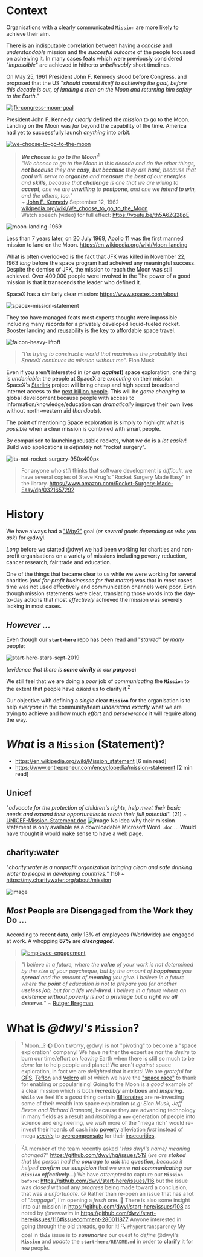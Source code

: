 # Context

Organisations with a clearly communicated `Mission`
are more likely to achieve their aim. <br />

There is an indisputable correlation
between having a _concise_ and _understandable_ mission
and the _succesful outcome_
of the people
focussed on acheiving it.
In many cases feats which were previously considered "_impossible_"
are achieved in hitherto _unbelievably_ short timelines.


On May 25, 1961
President John F. Kennedy stood before Congress,
and proposed that the US
"_should commit itself to achieving the goal,
before this decade is out,
of landing a man on the Moon
and returning him safely to the Earth_."

[![jfk-congress-moon-goal](https://user-images.githubusercontent.com/194400/65376387-06934d00-dc97-11e9-871a-c32340d061c2.png)](https://youtu.be/GmN1wO_24Ao "JFK Congress Speech")

President John F. Kennedy
_clearly_ defined the _mission_ to go to the Moon.
Landing on the Moon was
_far_ beyond the capability of the time.
America had yet to successfully launch
_anything_ into orbit.


[![we-choose-to-go-to-the-moon](https://user-images.githubusercontent.com/194400/65367909-ef217900-dc30-11e9-803d-7bb9f77dfe1c.png)](https://youtu.be/WZyRbnpGyzQ "President Kennedy's Speech at Rice University")


> _**We choose** to **go to** the **Moon**!_<sup>1</sup> <br />
"_We choose to go to the Moon in this decade
and do the other things, **not because** they are **easy**,
**but because** they are **hard**;
because that **goal** will serve to **organize** and **measure**
the **best** of our **energies** and **skills**, because that **challenge**
is one that we are willing to **accept**,
one we are **unwilling** to **postpone**,
and one **we intend to win**, and the others,
too._" <br />
~ [John F. Kennedy](https://en.wikipedia.org/wiki/John_F._Kennedy)
September 12, 1962
[wikipedia.org/wiki/We_choose_to_go_to_the_Moon](https://en.wikipedia.org/wiki/We_choose_to_go_to_the_Moon) <br />
Watch speech (video) for full effect: https://youtu.be/th5A6ZQ28pE

![moon-landing-1969](https://user-images.githubusercontent.com/194400/65367640-3ce7b280-dc2c-11e9-83fe-0c08f732c49a.jpg)

Less than 7 years later, on 20 July 1969,
Apollo 11 was the first manned mission to land on the Moon.
https://en.wikipedia.org/wiki/Moon_landing <br />

What is often overlooked is the fact that JFK was killed
in November 22, 1963
_long_ before the space program had acheived any meaningful success.
Despite the demise of JFK,
the mission to reach the Moon was still achieved.
Over 400,000 people were involved in the
The power of a good mission is that it
transcends the leader who defined it.

SpaceX has a similarly clear mission: https://www.spacex.com/about

![spacex-mission-statement](https://user-images.githubusercontent.com/194400/65367652-8fc16a00-dc2c-11e9-89b8-63d43d401a38.png)

They too have managed feats most experts thought were impossible
including many records for a privately developed liquid-fueled rocket.
Booster landing and
[reusability](https://www.spacex.com/reusability-key-making-human-life-multi-planetary)
is the key to affordable space travel.

![falcon-heavy-liftoff](https://user-images.githubusercontent.com/194400/65367584-7e2b9280-dc2b-11e9-8ef3-b3d222bd2429.jpg)

> "_I'm trying to construct a world that maximises the probability that SpaceX continues its mission without me_". Elon Musk

Even if you aren't interested in (_or are **against**_) space exploration,
one thing is _undeniable_:
the people at SpaceX are _executing_ on their mission.
SpaceX's [Starlink](https://www.starlink.com) project
will bring cheap and high speed broadband internet access
to the
[next billion people](https://www.hup.harvard.edu/catalog.php?isbn=9780674983786).
This will be _game changing_ to global development
because people with access to information/knowledge/education
can _dramatically_ improve their own lives
without north-western aid (_handouts_).

The point of mentioning Space exploration
is simply to highlight what is _possible_
when a clear mission is combined with smart people.


By comparison to launching reusable rockets,
what _we_ do is a _lot easier_!
Build web applications is _definitely_ not "rocket surgery".

![its-not-rocket-surgery-950x400px](https://user-images.githubusercontent.com/194400/65376085-c7173180-dc93-11e9-8e9b-aa6f9dfe31e9.png)

> For anyone who _still_ thinks
that software development is _difficult_,
we have several copies of Steve Krug's
"Rocket Surgery Made Easy" in the library.
https://www.amazon.com/Rocket-Surgery-Made-Easy/dp/0321657292


# History

We have always had a ["_Why_?"](https://github.com/dwyl/start-here#why)
goal (_or several goals depending on who you ask_) for @dwyl.

_Long_ before we started @dwyl we had been working for charities
and non-profit organisations on a variety of missions
including poverty reduction, cancer research, fair trade and education.

One of the things that became clear to us
while we were working for several charities
(_and for-profit businesses for that matter_)
was that in _most_ cases time was not used effectively
and communication channels were poor.
Even though mission statements were clear,
translating those words into the day-to-day actions
that most _effectively_ achieved the mission
was severely lacking in most cases.



## _However ..._

Even though our **`start-here`** repo has been read and "_starred_" by _many_ people:

![start-here-stars-sept-2019](https://user-images.githubusercontent.com/194400/65373907-8b706d80-dc7b-11e9-8f6b-d844b9a975c8.png)

(_evidence that there is **some clarity** in our **purpose**_)

We still feel that we are doing a _poor_ job of _communicating_ the **`Mission`**
to the extent that people have _asked_ us to clarify it.<sup>2</sup>

Our objective with defining a _single_ clear **`Mission`** for the organisation is to help _everyone_ in the community/team _understand exactly_ what we are trying to achieve and how much _effort_ and _perseverance_ it will require along the way.



# _What_ is a `Mission` (Statement)?



+ https://en.wikipedia.org/wiki/Mission_statement [6 min read]
+ https://www.entrepreneur.com/encyclopedia/mission-statement [2 min read]



## Unicef

"_advocate for the protection of children's rights,
help meet their basic needs and expand their opportunities
to reach their full potential_". (21) ~ [UNICEF-Mission-Statement.doc](https://www.unicef.org/pathtraining/Documents/Session%201%20Introduction%20to%20Humanitarian%20Action/Participant%20Manual/1.1%20UNICEF%27s%20Mission%20Statement.doc)
![image](https://user-images.githubusercontent.com/194400/52267504-17be6200-2931-11e9-8e29-280227ee7f9a.png)
No idea why their mission statement is only available as a downloadable Microsoft Word `.doc` ...
Would have thought it would make sense to have a web page.

## charity:water

"_charity:water is a nonprofit organization bringing clean and safe drinking water to people in developing countries._" (16) ~ https://my.charitywater.org/about/mission

![image](https://user-images.githubusercontent.com/194400/52267771-d5495500-2931-11e9-8c79-9b728c074d35.png)


## _Most_ People are Disengaged from the Work they Do ...


According to recent data, only 13% of employees (Worldwide)
are engaged at work. A whopping **87%** are **_disengaged_**.

> [![employee-engagement](https://user-images.githubusercontent.com/194400/52519733-2457f880-2c58-11e9-8f4d-32f4328ccab1.png)](https://youtu.be/ydKcaIE6O1k)

> "_I believe in a future,
> where the **value** of your work
> is not determined by the size of your paycheque,
> but by the amount of **happiness** you **spread**
> and the amount of **meaning** you give.
> I believe in a future
> where the **point** of education
> is not to prepare you for another **useless job**,
> but for a **life well-lived**.
> I believe in a future
> where an **existence without poverty**
> is **not** a **privilege**
but a **right** we **all deserve**._"
> ~ [Rutger Bregman](https://youtu.be/ydKcaIE6O1k?t=841)




# What is _@dwyl's_ `Mission`?

> <sup>1</sup> Moon...? 🌔 Don't _worry_, @dwyl is not "pivoting" to become a "space exploration" company!
We have neither the expertise nor the _desire_ to burn our time/effort on _leaving_ Earth when there is still so much to be _done_ for to help people and planet! We aren't _against_ space exploration, in fact we are _delighted_ that it exists! We are _grateful_ for [GPS](https://en.wikipedia.org/wiki/Global_Positioning_System), [Teflon](https://en.wikipedia.org/wiki/Polytetrafluoroethylene) and [Velcro](https://en.wikipedia.org/wiki/Hook-and-loop_fastener) all of which we have the ["space race"](https://en.wikipedia.org/wiki/Space_Race) to thank for enabling or popularising! Going to the Moon is a _good_ example of a clear mission which is both **_incredibly_ ambitious** and ***inspiring***. **`While`** we feel it's a _good_ thing certain [Billionaires](https://www.bbc.com/news/business-45919650) are re-investing some of their wealth into space exploration (_e.g: Elon Musk, Jeff Bezos and Richard Branson_), because they are advancing technology in many fields as a result and _inspiring_ a **`new`** generation of people into science and engineering, we _wish_ more of the "mega rich" would re-invest their hoards of cash into [poverty](https://youtu.be/ydKcaIE6O1k) alleviation _first_ instead of mega [_yachts_](https://en.wikipedia.org/wiki/List_of_motor_yachts_by_length) to [overcompensate](https://www.urbandictionary.com/define.php?term=overcompensating) for their [insecurities](https://en.wikipedia.org/wiki/Emotional_security).

> <sup>2</sup>A member of the team recently asked "_Has dwyl's name/ meaning changed?_" https://github.com/dwyl/hq/issues/519
> (_we are **stoked** that the person had the **courage** to **ask** the **question**, because it helped **confirm** our **suspicion** that we were **not communicating** our **`Mission`** **effectively**..._)
> We have _attempted_ to capture our **`Mission`** **`before`**: https://github.com/dwyl/start-here/issues/116  but the issue was _closed_ without any _progress_ being made toward a conclusion, that was a _unfortunate_. 😕
> Rather than re-open an issue that has a lot of "_baggage_", I'm opening a _fresh_ one. 🌱
> There is also some insight into our mission in https://github.com/dwyl/start-here/issues/108 as noted by @newswim in https://github.com/dwyl/start-here/issues/116#issuecomment-280011877
> Anyone interested in going through the old threads, go for it! 🔍 `#hypertransparency`
> My goal in **`this`** issue is to ***summarise*** our quest to _define_ @dwyl's **`Mission`**
> and _update_ the **`start-here/README.md`** in order to **clarify** it for **`new`** people.
